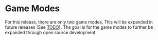 # Game Modes

For this release, there are only two game modes. This will be expanded in future releases (See [TODO](../TODO.md)). The goal is for the game modes to further be expanded through open source development.
